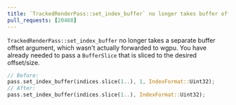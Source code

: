 ```yaml
---
title: `TrackedRenderPass::set_index_buffer` no longer takes buffer offset
pull_requests: [20468]
---
```


`TrackedRenderPass::set_index_buffer` no longer takes a separate buffer offset argument, which wasn't actually forwarded to wgpu. You have already needed to pass a `BufferSlice` that is sliced to the desired offset/size.

```rust
// Before:
pass.set_index_buffer(indices.slice(1..), 1, IndexFormat::Uint32);
// After:
pass.set_index_buffer(indices.slice(1..), IndexFormat::Uint32);
```
